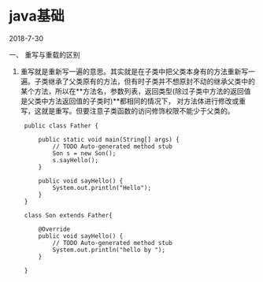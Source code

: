 # java基础

2018-7-30

一、 重写与重载的区别

1. 重写就是重新写一遍的意思。其实就是在子类中把父类本身有的方法重新写一遍。子类继承了父类原有的方法，但有时子类并不想原封不动的继承父类中的某个方法，所以在**方法名，参数列表，返回类型(除过子类中方法的返回值是父类中方法返回值的子类时)**都相同的情况下， 对方法体进行修改或重写，这就是重写。但要注意子类函数的访问修饰权限不能少于父类的。 

        public class Father {
    
            public static void main(String[] args) {
                // TODO Auto-generated method stub
                Son s = new Son();
                s.sayHello();
            }
        
            public void sayHello() {
                System.out.println("Hello");
            }
        }
    
        class Son extends Father{
        
            @Override
            public void sayHello() {
                // TODO Auto-generated method stub
                System.out.println("hello by ");
            }
        
        }